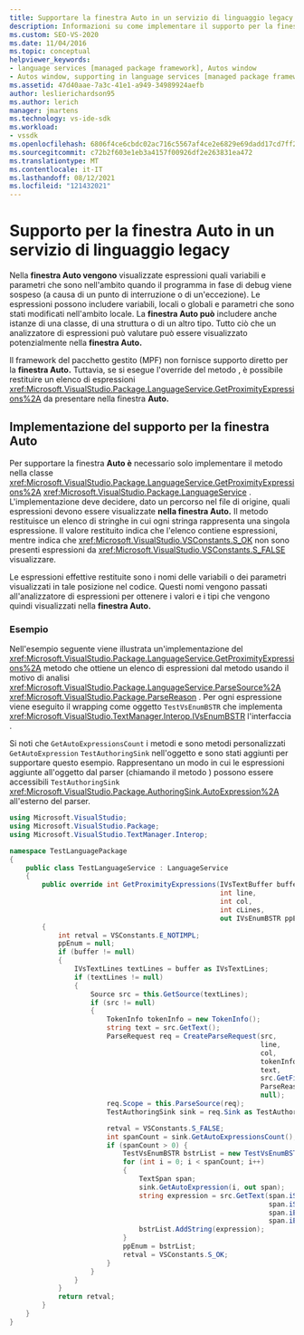 ```yaml
---
title: Supportare la finestra Auto in un servizio di linguaggio legacy
description: Informazioni su come implementare il supporto per la finestra Auto, che visualizza le espressioni che sono nell'ambito quando il programma in fase di debug viene sospeso.
ms.custom: SEO-VS-2020
ms.date: 11/04/2016
ms.topic: conceptual
helpviewer_keywords:
- language services [managed package framework], Autos window
- Autos window, supporting in language services [managed package framework]
ms.assetid: 47d40aae-7a3c-41e1-a949-34989924aefb
author: leslierichardson95
ms.author: lerich
manager: jmartens
ms.technology: vs-ide-sdk
ms.workload:
- vssdk
ms.openlocfilehash: 6806f4ce6cbdc02ac716c5567af4ce2e6829e69dadd17cd7ff2c1631aee6b00a
ms.sourcegitcommit: c72b2f603e1eb3a4157f00926df2e263831ea472
ms.translationtype: MT
ms.contentlocale: it-IT
ms.lasthandoff: 08/12/2021
ms.locfileid: "121432021"
---
```

# <a name="support-for-the-autos-window-in-a-legacy-language-service"></a>Supporto per la finestra Auto in un servizio di linguaggio legacy

Nella **finestra Auto vengono** visualizzate espressioni quali variabili e parametri che sono nell'ambito quando il programma in fase di debug viene sospeso (a causa di un punto di interruzione o di un'eccezione). Le espressioni possono includere variabili, locali o globali e parametri che sono stati modificati nell'ambito locale. La **finestra Auto può** includere anche istanze di una classe, di una struttura o di un altro tipo. Tutto ciò che un analizzatore di espressioni può valutare può essere visualizzato potenzialmente nella **finestra Auto.**

 Il framework del pacchetto gestito (MPF) non fornisce supporto diretto per la **finestra Auto.** Tuttavia, se si esegue l'override del metodo , è possibile restituire un elenco di espressioni <xref:Microsoft.VisualStudio.Package.LanguageService.GetProximityExpressions%2A> da presentare nella finestra **Auto.**

## <a name="implementing-support-for-the-autos-window"></a>Implementazione del supporto per la finestra Auto

 Per supportare la finestra **Auto è** necessario solo implementare il metodo nella classe <xref:Microsoft.VisualStudio.Package.LanguageService.GetProximityExpressions%2A> <xref:Microsoft.VisualStudio.Package.LanguageService> . L'implementazione deve decidere, dato un percorso nel file di origine, quali espressioni devono essere visualizzate **nella finestra Auto.** Il metodo restituisce un elenco di stringhe in cui ogni stringa rappresenta una singola espressione. Il valore restituito indica che l'elenco contiene espressioni, mentre indica che <xref:Microsoft.VisualStudio.VSConstants.S_OK> non sono presenti espressioni da <xref:Microsoft.VisualStudio.VSConstants.S_FALSE> visualizzare.

 Le espressioni effettive restituite sono i nomi delle variabili o dei parametri visualizzati in tale posizione nel codice. Questi nomi vengono passati all'analizzatore di espressioni per ottenere i valori e i tipi che vengono quindi visualizzati nella **finestra Auto.**

### <a name="example"></a>Esempio
 Nell'esempio seguente viene illustrata un'implementazione del <xref:Microsoft.VisualStudio.Package.LanguageService.GetProximityExpressions%2A> metodo che ottiene un elenco di espressioni dal metodo usando il motivo di analisi <xref:Microsoft.VisualStudio.Package.LanguageService.ParseSource%2A> <xref:Microsoft.VisualStudio.Package.ParseReason> . Per ogni espressione viene eseguito il wrapping come oggetto `TestVsEnumBSTR` che implementa <xref:Microsoft.VisualStudio.TextManager.Interop.IVsEnumBSTR> l'interfaccia .

 Si noti che `GetAutoExpressionsCount` i metodi e sono metodi personalizzati `GetAutoExpression` `TestAuthoringSink` nell'oggetto e sono stati aggiunti per supportare questo esempio. Rappresentano un modo in cui le espressioni aggiunte all'oggetto dal parser (chiamando il metodo ) possono essere accessibili `TestAuthoringSink` <xref:Microsoft.VisualStudio.Package.AuthoringSink.AutoExpression%2A> all'esterno del parser.

```csharp
using Microsoft.VisualStudio;
using Microsoft.VisualStudio.Package;
using Microsoft.VisualStudio.TextManager.Interop;

namespace TestLanguagePackage
{
    public class TestLanguageService : LanguageService
    {
        public override int GetProximityExpressions(IVsTextBuffer buffer,
                                                    int line,
                                                    int col,
                                                    int cLines,
                                                    out IVsEnumBSTR ppEnum)
        {
            int retval = VSConstants.E_NOTIMPL;
            ppEnum = null;
            if (buffer != null)
            {
                IVsTextLines textLines = buffer as IVsTextLines;
                if (textLines != null)
                {
                    Source src = this.GetSource(textLines);
                    if (src != null)
                    {
                        TokenInfo tokenInfo = new TokenInfo();
                        string text = src.GetText();
                        ParseRequest req = CreateParseRequest(src,
                                                              line,
                                                              col,
                                                              tokenInfo,
                                                              text,
                                                              src.GetFilePath(),
                                                              ParseReason.Autos,
                                                              null);
                        req.Scope = this.ParseSource(req);
                        TestAuthoringSink sink = req.Sink as TestAuthoringSink;

                        retval = VSConstants.S_FALSE;
                        int spanCount = sink.GetAutoExpressionsCount();
                        if (spanCount > 0) {
                            TestVsEnumBSTR bstrList = new TestVsEnumBSTR();
                            for (int i = 0; i < spanCount; i++)
                            {
                                TextSpan span;
                                sink.GetAutoExpression(i, out span);
                                string expression = src.GetText(span.iStartLine,
                                                                span.iStartIndex,
                                                                span.iEndLine,
                                                                span.iEndIndex);
                                bstrList.AddString(expression);
                            }
                            ppEnum = bstrList;
                            retval = VSConstants.S_OK;
                        }
                    }
                }
            }
            return retval;
        }
    }
}
```
